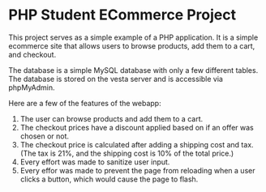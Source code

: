 # PHP Student ECommerce Project

This project serves as a simple example of a PHP application. It is a simple ecommerce site that allows users to browse products, add them to a cart, and checkout.

The database is a simple MySQL database with only a few different tables. The database is stored on the vesta server and is accessible via phpMyAdmin.

Here are a few of the features of the webapp:
1. The user can browse products and add them to a cart.
2. The checkout prices have a discount applied based on if an offer was chosen or not.
3. The checkout price is calculated after adding a shipping cost and tax. (The tax is 21%, and the shipping cost is 10% of the total price.)
4. Every effort was made to sanitize user input.
5. Every effor was made to prevent the page from reloading when a user clicks a button, which would cause the page to flash.